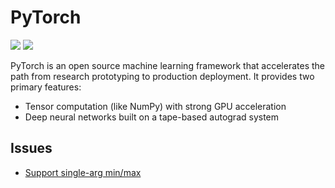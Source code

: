 # PyTorch

[![](https://img.shields.io/badge/pytorch-docs-green)](https://pytorch.org/docs/stable/index.html)
[![](https://img.shields.io/badge/pytorch-repo-blue)](https://github.com/pytorch/pytorch)

PyTorch is an open source machine learning framework that accelerates the path from research prototyping to production deployment. It provides two primary features:

- Tensor computation (like NumPy) with strong GPU acceleration
- Deep neural networks built on a tape-based autograd system

## Issues

- [Support single-arg min/max](https://github.com/pytorch/pytorch/issues/93539)
